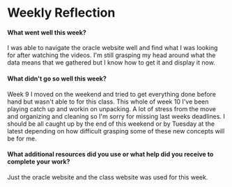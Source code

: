 # Weekly Reflection

#### What went well this week? 

I was able to navigate the oracle website well and find what I was looking for after watching the videos.  I'm still grasping my head around what the data means that we gathered but I know how to get it and display it now.

#### What didn't go so well this week? 

Week 9 I moved on the weekend and tried to get everything done before hand but wasn't able to for this class.  This whole of week 10 I've been playing catch up and workin on unpacking.  A lot of stress from the move and organizing and cleaning so I'm sorry for missing last weeks deadlines.  I should be all caught up by the end of this weekend or by Tuesday at the latest depending on how difficult grasping some of these new concepts will be for me.


#### What additional resources did you use or what help did you receive to complete your work? 

Just the oracle website and the class website was used for this week.
